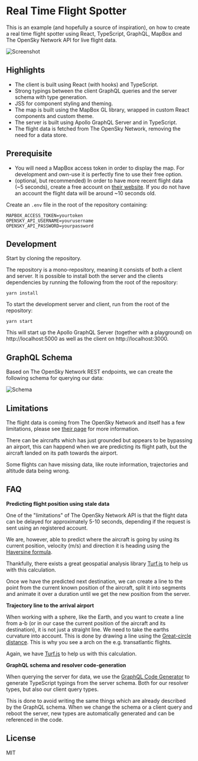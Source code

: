 # Real Time Flight Spotter

This is an example (and hopefully a source of inspiration), on how to create a real time flight spotter using React, TypeScript, GraphQL, MapBox and The OpenSky Network API for live flight data.

![Screenshot](https://github.com/janhartmann/flight-spotter/blob/master/docs/screenshot.png)

## Highlights

* The client is built using React (with hooks) and TypeScript.
* Strong typings between the client GraphQL queries and the server schema with type generation.
* JSS for component styling and theming.
* The map is built using the MapBox GL library, wrapped in custom React components and custom theme.
* The server is built using Apollo GraphQL Server and in TypeScript.
* The flight data is fetched from The OpenSky Network, removing the need for a data store.

## Prerequisite

* You will need a MapBox access token in order to display the map. For development and own-use it is perfectly fine to use their free option.
* (optional, but recommended) In order to have more recent flight data (~5 seconds), create a free account on [their website](https://opensky-network.org/). If you do not have an account the flight data will be around ~10 seconds old.

Create an `.env` file in the root of the repository containing:

```
MAPBOX_ACCESS_TOKEN=yourtoken
OPENSKY_API_USERNAME=yourusername
OPENSKY_API_PASSWORD=yourpassword
```

## Development

Start by cloning the repository.

The repository is a mono-repository, meaning it consists of both a client and server. It is possible to install both the server and the clients dependencies by running the following from the root of the repository:

```
yarn install
```

To start the development server and client, run from the root of the repository:

```
yarn start
```

This will start up the Apollo GraphQL Server (together with a playground) on http://localhost:5000 as well as the client on http://localhost:3000.

## GraphQL Schema

Based on The OpenSky Network REST endpoints, we can create the following schema for querying our data:

![Schema](https://github.com/janhartmann/flight-spotter/blob/master/docs/schema.png)

## Limitations

The flight data is coming from The OpenSky Network and itself has a few limitations, please see [their page](https://opensky-network.org/apidoc/rest.html#limitations) for more information.

There can be aircrafts which has just grounded but appears to be bypassing an airport, this can happend when we are predicting its flight path, but the aircraft landed on its path towards the airport.

Some flights can have missing data, like route information, trajectories and altitude data being wrong.

## FAQ

**Predicting flight position using stale data**

One of the "limitations" of The OpenSky Network API is that the flight data can be delayed for approximately 5-10 seconds, depending if the request is sent using an registered account.

We are, however, able to predict where the aircraft is going by using its current position, velocity (m/s) and direction it is heading using the [Haversine formula](https://en.wikipedia.org/wiki/Haversine_formula).

Thankfully, there exists a great geospatial analysis library [Turf.js](https://turfjs.org/) to help us with this calculation.

Once we have the predicted next destination, we can create a line to the point from the current known position of the aircraft, split it into segments and animate it over a duration until we get the new position from the server.

**Trajectory line to the arrival airport**

When working with a sphere, like the Earth, and you want to create a line from a-b (or in our case the current position of the aircraft and its destination), it is not just a straight line. We need to take the earths curvature into account. This is done by drawing a line using the [Great-circle distance](https://en.wikipedia.org/wiki/Great-circle_distance). This is why you see a arch on the e.g. transatlantic flights.

Again, we have [Turf.js](https://turfjs.org/) to help us with this calculation.

**GraphQL schema and resolver code-generation**

When querying the server for data, we use the [GraphQL Code Generator](https://graphql-code-generator.com) to generate TypeScript typings from the server schema. Both for our resolver types, but also our client query types.

This is done to avoid writing the same things which are already described by the GraphQL schema. When we change the schema or a client query and reboot the server, new types are automatically generated and can be referenced in the code.

## License

MIT
